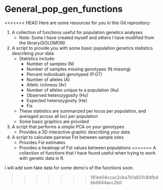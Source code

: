 General_pop_gen_functions
=========================

<<<<<<< HEAD
Here are some resources for you in this Git reprository:

1) A collection of functions useful for population genetics analyses
      - Note: Some I have created myself and others I have modified from the library(SOLOMON)
2) A script to provide you with some basic population genetics statistics describing your data
      - Statistics include:
          - Number of samples (N)
          - Number of samples missing genotypes (N.missing)
          - Percent individuals genotyped (P.GT)
          - Number of alleles (A)
          - Allelic richness (Ar)
          - Number of alleles unique to a population (Au)
          - Observed heterozygosity (Ho)
          - Expected heterozygosity (He)
          - Fis
      - These statistics are summarized per locus per population, and averaged across all loci per population
      - Some basic graphics are provided
3) A script that performs a simple PCA on your genotypes
      - Provides a 3D interactive graphic describing your data
4) A script to calculate pairwise Fst between sample sites
      - Provides Fst estimates
      - Provides a heatmap of Fst values between populations
=======
A collection of functions that I have found useful when trying to work with genetic data in R.

I will add som fake data for some demo's of the functions soon.
>>>>>>> 181ee04ccac2cba7b1a821c84fbdbb6644acc2b0
